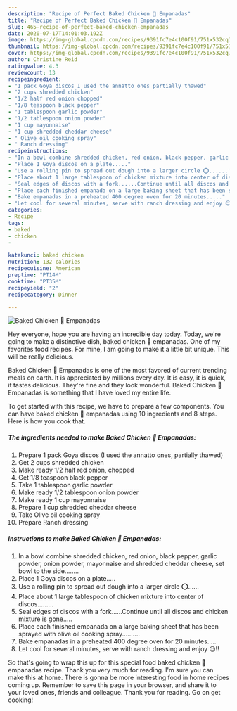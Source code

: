 ```yaml
---
description: "Recipe of Perfect Baked Chicken 🐔 Empanadas"
title: "Recipe of Perfect Baked Chicken 🐔 Empanadas"
slug: 465-recipe-of-perfect-baked-chicken-empanadas
date: 2020-07-17T14:01:03.192Z
image: https://img-global.cpcdn.com/recipes/9391fc7e4c100f91/751x532cq70/baked-chicken-🐔-empanadas-recipe-main-photo.jpg
thumbnail: https://img-global.cpcdn.com/recipes/9391fc7e4c100f91/751x532cq70/baked-chicken-🐔-empanadas-recipe-main-photo.jpg
cover: https://img-global.cpcdn.com/recipes/9391fc7e4c100f91/751x532cq70/baked-chicken-🐔-empanadas-recipe-main-photo.jpg
author: Christine Reid
ratingvalue: 4.3
reviewcount: 13
recipeingredient:
- "1 pack Goya discos I used the annatto ones partially thawed"
- "2 cups shredded chicken"
- "1/2 half red onion chopped"
- "1/8 teaspoon black pepper"
- "1 tablespoon garlic powder"
- "1/2 tablespoon onion powder"
- "1 cup mayonnaise"
- "1 cup shredded cheddar cheese"
- " Olive oil cooking spray"
- " Ranch dressing"
recipeinstructions:
- "In a bowl combine shredded chicken, red onion, black pepper, garlic powder, onion powder, mayonnaise and shredded cheddar cheese, set bowl to the side........"
- "Place 1 Goya discos on a plate....."
- "Use a rolling pin to spread out dough into a larger circle ⭕️......"
- "Place about 1 large tablespoon of chicken mixture into center of discos........."
- "Seal edges of discos with a fork......Continue until all discos and chicken mixture is gone....."
- "Place each finished empanada on a large baking sheet that has been sprayed with olive oil cooking spray.........."
- "Bake empanadas in a preheated 400 degree oven for 20 minutes....."
- "Let cool for several minutes, serve with ranch dressing and enjoy 😉!!"
categories:
- Recipe
tags:
- baked
- chicken
- 

katakunci: baked chicken  
nutrition: 132 calories
recipecuisine: American
preptime: "PT14M"
cooktime: "PT35M"
recipeyield: "2"
recipecategory: Dinner

---
```



![Baked Chicken 🐔 Empanadas](https://img-global.cpcdn.com/recipes/9391fc7e4c100f91/751x532cq70/baked-chicken-🐔-empanadas-recipe-main-photo.jpg)

Hey everyone, hope you are having an incredible day today. Today, we're going to make a distinctive dish, baked chicken 🐔 empanadas. One of my favorites food recipes. For mine, I am going to make it a little bit unique. This will be really delicious.



Baked Chicken 🐔 Empanadas is one of the most favored of current trending meals on earth. It is appreciated by millions every day. It is easy, it is quick, it tastes delicious. They're fine and they look wonderful. Baked Chicken 🐔 Empanadas is something that I have loved my entire life.


To get started with this recipe, we have to prepare a few components. You can have baked chicken 🐔 empanadas using 10 ingredients and 8 steps. Here is how you cook that.

##### The ingredients needed to make Baked Chicken 🐔 Empanadas:

1. Prepare 1 pack Goya discos (I used the annatto ones, partially thawed)
1. Get 2 cups shredded chicken
1. Make ready 1/2 half red onion, chopped
1. Get 1/8 teaspoon black pepper
1. Take 1 tablespoon garlic powder
1. Make ready 1/2 tablespoon onion powder
1. Make ready 1 cup mayonnaise
1. Prepare 1 cup shredded cheddar cheese
1. Take  Olive oil cooking spray
1. Prepare  Ranch dressing




##### Instructions to make Baked Chicken 🐔 Empanadas:

1. In a bowl combine shredded chicken, red onion, black pepper, garlic powder, onion powder, mayonnaise and shredded cheddar cheese, set bowl to the side........
1. Place 1 Goya discos on a plate.....
1. Use a rolling pin to spread out dough into a larger circle ⭕️......
1. Place about 1 large tablespoon of chicken mixture into center of discos.........
1. Seal edges of discos with a fork......Continue until all discos and chicken mixture is gone.....
1. Place each finished empanada on a large baking sheet that has been sprayed with olive oil cooking spray..........
1. Bake empanadas in a preheated 400 degree oven for 20 minutes.....
1. Let cool for several minutes, serve with ranch dressing and enjoy 😉!!




So that's going to wrap this up for this special food baked chicken 🐔 empanadas recipe. Thank you very much for reading. I'm sure you can make this at home. There is gonna be more interesting food in home recipes coming up. Remember to save this page in your browser, and share it to your loved ones, friends and colleague. Thank you for reading. Go on get cooking!

